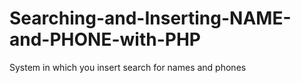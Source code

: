 # Searching-and-Inserting-NAME-and-PHONE-with-PHP
System in which you insert search for names and phones

